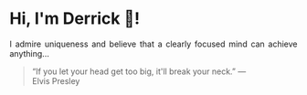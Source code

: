 # Hi, I'm Derrick 👋!
<p align="justify">I admire uniqueness and believe that a clearly focused mind can achieve anything...</p> 
<!-- #quote-start -->
<blockquote>&ldquo;If you let your head get too big, it'll break your neck.&rdquo; &mdash; <footer>Elvis Presley</footer></blockquote>
<!-- #quote-end -->
